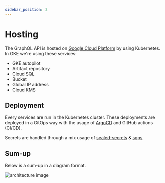 ```yaml
---
sidebar_position: 2
---
```


# Hosting

The GraphQL API is hosted on [Google Cloud Platform](https://cloud.google.com/) by using Kubernetes. In GKE we're using these services:

- GKE autopilot
- Artifact repository
- Cloud SQL
- Bucket
- Global IP address
- Cloud KMS

## Deployment

Every services are run in the Kubernetes cluster. These deployments are deployed in a GitOps way with the usage of [ArgoCD](https://argo-cd.readthedocs.io/en/stable/) and GitHub actions (CI/CD).

Secrets are handled through a mix usage of [sealed-secrets](https://github.com/bitnami-labs/sealed-secrets) & [sops](https://github.com/mozilla/sops)

## Sum-up

Below is a sum-up in a diagram format.

![architecture image](/img/diagram_architecture.png)
